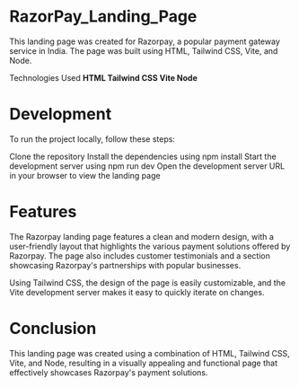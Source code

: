 # RazorPay_Landing_Page
This landing page was created for Razorpay, a popular payment gateway service in India. The page was built using HTML, Tailwind CSS, Vite, and Node.

Technologies Used <b>HTML Tailwind CSS Vite Node</b>

<h1>Development</h1>
To run the project locally, follow these steps:

Clone the repository Install the dependencies using npm install Start the development server using npm run dev Open the development server URL in your browser to view the landing page

<h1>Features</h1>
The Razorpay landing page features a clean and modern design, with a user-friendly layout that highlights the various payment solutions offered by Razorpay. The page also includes customer testimonials and a section showcasing Razorpay's partnerships with popular businesses.

Using Tailwind CSS, the design of the page is easily customizable, and the Vite development server makes it easy to quickly iterate on changes.

<h1>Conclusion</h1>
This landing page was created using a combination of HTML, Tailwind CSS, Vite, and Node, resulting in a visually appealing and functional page that effectively showcases Razorpay's payment solutions.
